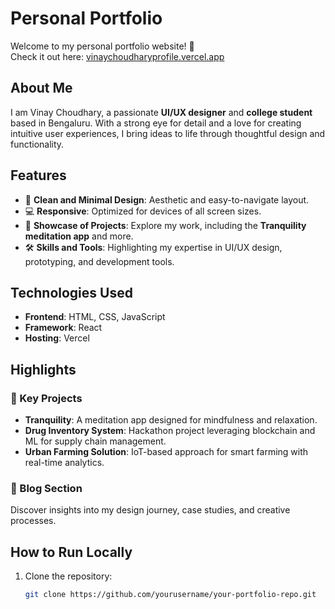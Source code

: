 # Personal Portfolio

Welcome to my personal portfolio website! 🌟  
Check it out here: [vinaychoudharyprofile.vercel.app](https://vinaychoudharyprofile.vercel.app/)

## About Me  
I am Vinay Choudhary, a passionate **UI/UX designer** and **college student** based in Bengaluru. With a strong eye for detail and a love for creating intuitive user experiences, I bring ideas to life through thoughtful design and functionality.

## Features  
- 🎨 **Clean and Minimal Design**: Aesthetic and easy-to-navigate layout.  
- 💻 **Responsive**: Optimized for devices of all screen sizes.  
- 🚀 **Showcase of Projects**: Explore my work, including the **Tranquility meditation app** and more.  
- 🛠️ **Skills and Tools**: Highlighting my expertise in UI/UX design, prototyping, and development tools.  

## Technologies Used  
- **Frontend**: HTML, CSS, JavaScript  
- **Framework**: React  
- **Hosting**: Vercel  

## Highlights  
### 🎯 Key Projects  
- **Tranquility**: A meditation app designed for mindfulness and relaxation.  
- **Drug Inventory System**: Hackathon project leveraging blockchain and ML for supply chain management.  
- **Urban Farming Solution**: IoT-based approach for smart farming with real-time analytics.  

### 📖 Blog Section  
Discover insights into my design journey, case studies, and creative processes.  

## How to Run Locally  
1. Clone the repository:  
   ```bash
   git clone https://github.com/yourusername/your-portfolio-repo.git
